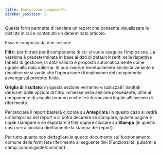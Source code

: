 ```yaml
---
title: Implosione componenti
sidebar_position: 9
---
```


Questa form permette di lanciare un report che consente visualizzare le distinte in cui è contenuto un determinato articolo.

Essa è composta da due sezioni:

**Filtri**: per filtrare per il componente di cui si vuole eseguire l'implosione. La versione è predeterminata in base ai dati di default inseriti nella rispettiva tabella di gestione; la data validità è proposta automaticamente come uguale alla data odierna. Si può inserire eventualmente anche la variante e decidere se si vuole che l'operazione di implosione del componente avvenga sul prodotto finito.

**Griglia di risultato**: in questa sezione verranno visualizzati i risultati derivanti dalle opzioni di filtro immesse nella sezione precedente; oltre al componente di visualizzeranno anche le informazioni legate all'insieme di riferimento.

Per lanciare il report basterà cliccare su **Anteprima** (in questo caso si vedrà un'anteprima del report e si potrà decidere se stampare, quante pagine e copie stampare o se esportare il file) oppure cliccare su **Stampa** (in questo caso verrà lanciata direttamente la stampa del report).

Per tutto quanto non dettagliato in questo documento sul funzionamento comune delle form fare riferimento al seguente link [Funzionalità, pulsanti e campi comuniguide/common).

